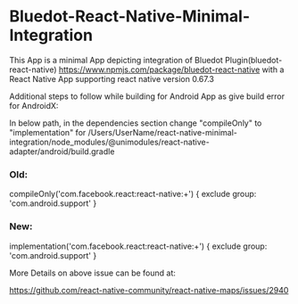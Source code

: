 # Bluedot-React-Native-Minimal-Integration

This App is a minimal App depicting integration of Bluedot Plugin(bluedot-react-native) https://www.npmjs.com/package/bluedot-react-native
with a React Native App supporting react native version 0.67.3

Additional steps to follow while building for Android App as give build error for AndroidX:

In below path, in the dependencies section change "compileOnly" to "implementation" for 
/Users/UserName/react-native-minimal-integration/node_modules/@unimodules/react-native-adapter/android/build.gradle


### Old:
compileOnly('com.facebook.react:react-native:+') {
    exclude group: 'com.android.support'
}
  
### New:
implementation('com.facebook.react:react-native:+') {
    exclude group: 'com.android.support'
}

More Details on above issue can be found at:

https://github.com/react-native-community/react-native-maps/issues/2940

